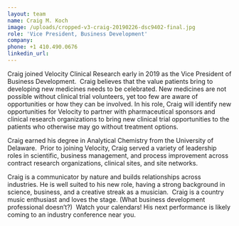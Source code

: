 ```yaml
---
layout: team
name: Craig M. Koch
image: /uploads/cropped-v3-craig-20190226-dsc9402-final.jpg
role: 'Vice President, Business Development'
company:
phone: +1 410.490.0676
linkedin_url:
---
```


Craig joined Velocity Clinical Research early in 2019 as the Vice President of Business Development.&nbsp; Craig believes that the value patients bring to developing new medicines needs to be celebrated. New medicines are not possible without clinical trial volunteers, yet too few are aware of opportunities or how they can be involved. In his role, Craig will identify new opportunities for Velocity to partner with pharmaceutical sponsors and clinical research organizations to bring new clinical trial opportunities to the patients who otherwise may go without treatment options.&nbsp;

Craig earned his degree in Analytical Chemistry from the University of Delaware.&nbsp; Prior to joining Velocity, Craig served a variety of leadership roles in scientific, business management, and process improvement across contract research organizations, clinical sites, and site networks.&nbsp;

Craig is a communicator by nature and builds relationships across industries. He is well suited to his new role, having a strong background in science, business, and a creative streak as a musician.&nbsp; Craig is a country music enthusiast and loves the stage. (What business development professional doesn’t?)&nbsp; Watch your calendars! His next performance is likely coming to an industry conference near you.